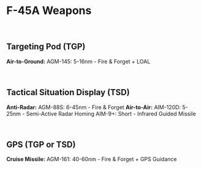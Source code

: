 # F-45A Weapons

<br>

## **Targeting Pod (TGP)**

**Air-to-Ground:**
AGM-145: 5-16nm - Fire & Forget + LOAL

<br>

## **Tactical Situation Display (TSD)**

**Anti-Radar:**
AGM-88S: 6-45nm - Fire & Forget
**Air-to-Air:**
AIM-120D: 5-25nm - Semi-Active Radar Homing
AIM-9+: Short - Infrared Guided Missile

<br>

## **GPS (TGP or TSD)**

**Cruise Missile:**
AGM-161: 40-60nm - Fire & Forget + GPS Guidance

<br>
